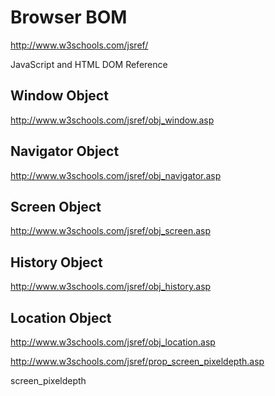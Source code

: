 # Browser BOM  


http://www.w3schools.com/jsref/  

JavaScript and HTML DOM Reference





## Window Object  
http://www.w3schools.com/jsref/obj_window.asp  


## Navigator Object  
http://www.w3schools.com/jsref/obj_navigator.asp  


## Screen Object  
http://www.w3schools.com/jsref/obj_screen.asp  


## History Object  
http://www.w3schools.com/jsref/obj_history.asp  


## Location Object  
http://www.w3schools.com/jsref/obj_location.asp  



http://www.w3schools.com/jsref/prop_screen_pixeldepth.asp

screen_pixeldepth



